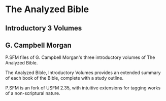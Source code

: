 # The Analyzed Bible
## Introductory 3 Volumes
## G. Campbell Morgan

P.SFM files of G. Campbell Morgan's three introductory volumes of The Analyzed Bible. 

The Analyzed Bible, Introductory Volumes provides an extended summary of each book of the Bible, complete with a study outline. 

P.SFM is an fork of USFM 2.35, with intuitive extensions for tagging works of a non-scriptural nature. 
